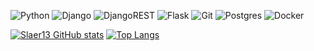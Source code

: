 ![Python](https://img.shields.io/badge/python-3670A0?style=for-the-badge&logo=python&logoColor=ffdd54) ![Django](https://img.shields.io/badge/django-%23092E20.svg?style=for-the-badge&logo=django&logoColor=white) ![DjangoREST](https://img.shields.io/badge/DJANGO-REST-ff1709?style=for-the-badge&logo=django&logoColor=white&color=ff1709&labelColor=gray) ![Flask](https://img.shields.io/badge/flask-%23000.svg?style=for-the-badge&logo=flask&logoColor=white) ![Git](https://img.shields.io/badge/git-%23F05033.svg?style=for-the-badge&logo=git&logoColor=white) ![Postgres](https://img.shields.io/badge/postgres-%23316192.svg?style=for-the-badge&logo=postgresql&logoColor=white) ![Docker](https://img.shields.io/badge/docker-%230db7ed.svg?style=for-the-badge&logo=docker&logoColor=white)

[![Slaer13 GitHub stats](https://github-readme-stats.vercel.app/api?username=Slaer13&theme=blue-green&show_icons=true&hide=issues)](https://github.com/Slaer13/github-readme-stats)
[![Top Langs](https://github-readme-stats.vercel.app/api/top-langs/?username=Slaer13&theme=blue-green&layout=compact)](https://github.com/Slaer13/github-readme-stats)

